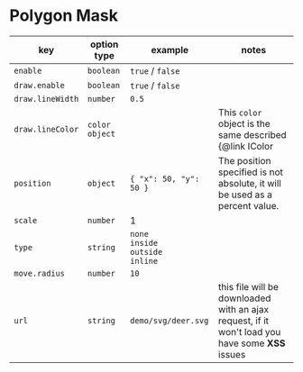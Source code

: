 # Polygon Mask

| key              | option type      | example                                                 | notes                                                                                            |
|------------------|------------------|---------------------------------------------------------| ------------------------------------------------------------------------------------------------ |
| `enable`         | `boolean`        | `true` / `false`                                        |                                                                                                  |
| `draw.enable`    | `boolean`        | `true` / `false`                                        |                                                                                                  |
| `draw.lineWidth` | `number`         | `0.5`                                                   |                                                                                                  |
| `draw.lineColor` | `color object`   |                                                         | This `color` object is the same described {@link IColor | here}                                  |                                                                                                  |
| `position`       | `object`         | `{ "x": 50, "y": 50 }`                                  | The position specified is not absolute, it will be used as a percent value.                      |
| `scale`          | `number`         | 1                                                       |                                                                                                  |
| `type`           | `string`         | `none` <br /> `inside` <br /> `outside` <br /> `inline` |                                                                                                  |
| `move.radius`    | `number`         | `10`                                                    |                                                                                                  |
| `url`            | `string`         | `demo/svg/deer.svg`                                     | this file will be downloaded with an ajax request, if it won't load you have some **XSS** issues |
